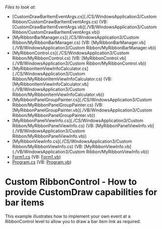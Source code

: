 <!-- default file list -->
*Files to look at*:

* [CustomDrawBarItemEventArgs.cs](./CS/WindowsApplication3/Custom Ribbon/CustomDrawBarItemEventArgs.cs) (VB: [CustomDrawBarItemEventArgs.vb](./VB/WindowsApplication3/Custom Ribbon/CustomDrawBarItemEventArgs.vb))
* [MyRibbonBarManager.cs](./CS/WindowsApplication3/Custom Ribbon/MyRibbonBarManager.cs) (VB: [MyRibbonBarManager.vb](./VB/WindowsApplication3/Custom Ribbon/MyRibbonBarManager.vb))
* [MyRibbonControl.cs](./CS/WindowsApplication3/Custom Ribbon/MyRibbonControl.cs) (VB: [MyRibbonControl.vb](./VB/WindowsApplication3/Custom Ribbon/MyRibbonControl.vb))
* [MyRibbonItemViewInfoCalculator.cs](./CS/WindowsApplication3/Custom Ribbon/MyRibbonItemViewInfoCalculator.cs) (VB: [MyRibbonItemViewInfoCalculator.vb](./VB/WindowsApplication3/Custom Ribbon/MyRibbonItemViewInfoCalculator.vb))
* [MyRibbonPanelGroupPainter.cs](./CS/WindowsApplication3/Custom Ribbon/MyRibbonPanelGroupPainter.cs) (VB: [MyRibbonPanelGroupPainter.vb](./VB/WindowsApplication3/Custom Ribbon/MyRibbonPanelGroupPainter.vb))
* [MyRibbonPanelViewInfo.cs](./CS/WindowsApplication3/Custom Ribbon/MyRibbonPanelViewInfo.cs) (VB: [MyRibbonPanelViewInfo.vb](./VB/WindowsApplication3/Custom Ribbon/MyRibbonPanelViewInfo.vb))
* [MyRibbonViewInfo.cs](./CS/WindowsApplication3/Custom Ribbon/MyRibbonViewInfo.cs) (VB: [MyRibbonViewInfo.vb](./VB/WindowsApplication3/Custom Ribbon/MyRibbonViewInfo.vb))
* [Form1.cs](./CS/WindowsApplication3/Form1.cs) (VB: [Form1.vb](./VB/WindowsApplication3/Form1.vb))
* [Program.cs](./CS/WindowsApplication3/Program.cs) (VB: [Program.vb](./VB/WindowsApplication3/Program.vb))
<!-- default file list end -->
# Custom RibbonControl - How to provide CustomDraw capabilities for bar items 


<p>This example illustrates how to implement your own event at a RibbonControl level to allow you to draw a bar item link as required. </p>

<br/>


